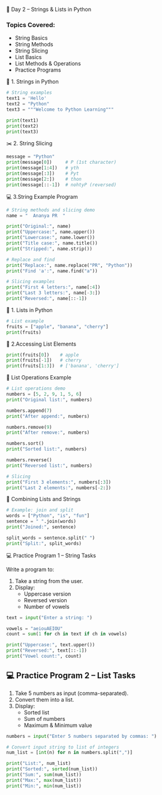 🐍 Day 2 – Strings & Lists in Python

### Topics Covered:
- String Basics  
- String Methods  
- String Slicing  
- List Basics  
- List Methods & Operations  
- Practice Programs  
  
 🧵 1. Strings in Python
```python
# String examples
text1 = 'Hello'
text2 = "Python"
text3 = """Welcome to Python Learning"""

print(text1)
print(text2)
print(text3)
```


 ✂️ 2. String Slicing

```python
message = "Python"
print(message[0])     # P (1st character)
print(message[1:4])   # yth
print(message[:3])    # Pyt
print(message[2:])    # thon
print(message[::-1])  # nohtyP (reversed)
```

  💻 3.String Example Program

```python
# String methods and slicing demo
name = "  Ananya PR  "

print("Original:", name)
print("Uppercase:", name.upper())
print("Lowercase:", name.lower())
print("Title case:", name.title())
print("Stripped:", name.strip())

# Replace and find
print("Replace:", name.replace("PR", "Python"))
print("Find 'a':", name.find("a"))

# Slicing examples
print("First 4 letters:", name[:4])
print("Last 3 letters:", name[-3:])
print("Reversed:", name[::-1])
```

🧺 1. Lists in Python

```python
# List example
fruits = ["apple", "banana", "cherry"]
print(fruits)
```

 🎯 2.Accessing List Elements
```python
print(fruits[0])    # apple
print(fruits[-1])   # cherry
print(fruits[1:3])  # ['banana', 'cherry']
```

🔢 List Operations Example

```python
# List operations demo
numbers = [5, 2, 9, 1, 5, 6]
print("Original list:", numbers)

numbers.append(7)
print("After append:", numbers)

numbers.remove(9)
print("After remove:", numbers)

numbers.sort()
print("Sorted list:", numbers)

numbers.reverse()
print("Reversed list:", numbers)

# Slicing
print("First 3 elements:", numbers[:3])
print("Last 2 elements:", numbers[-2:])
```


🧩 Combining Lists and Strings

```python
# Example: join and split
words = ["Python", "is", "fun"]
sentence = " ".join(words)
print("Joined:", sentence)

split_words = sentence.split(" ")
print("Split:", split_words)
```


💻 Practice Program 1 – String Tasks

Write a program to:
1. Take a string from the user.  
2. Display:
   - Uppercase version  
   - Reversed version  
   - Number of vowels  

```python
text = input("Enter a string: ")

vowels = "aeiouAEIOU"
count = sum(1 for ch in text if ch in vowels)

print("Uppercase:", text.upper())
print("Reversed:", text[::-1])
print("Vowel count:", count)
```



## 💻 Practice Program 2 – List Tasks

1. Take 5 numbers as input (comma-separated).  
2. Convert them into a list.  
3. Display:
   - Sorted list  
   - Sum of numbers  
   - Maximum & Minimum value  

```python
numbers = input("Enter 5 numbers separated by commas: ")

# Convert input string to list of integers
num_list = [int(n) for n in numbers.split(",")]

print("List:", num_list)
print("Sorted:", sorted(num_list))
print("Sum:", sum(num_list))
print("Max:", max(num_list))
print("Min:", min(num_list))
```
 
